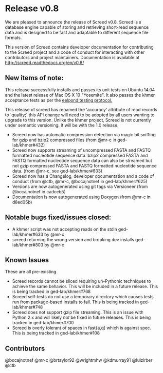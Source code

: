 
# Release v0.8

We are pleased to announce the release of Screed v0.8. Screed is a database
engine capable of storing and retrieving short-read sequence data and is
designed to be fast and adaptable to different sequence file formats.

This version of Screed contains developer documentation for contributing to the
Screed project and a code of conduct for interacting with other contributors
and project maintainers. Documentation is available at
http://screed.readthedocs.org/en/v0.8/

## New items of note:

This release successfully installs and passes its unit tests on
Ubuntu 14.04 and the latest release of Mac OS X 10 "Yosemite". It
also passes the khmer acceptance tests as per the [eelpond testing
protocol.](https://github.com/ged-lab/literate-resting/blob/master/kp/README.txt)

This release of screed has renamed the 'accuracy' attribute of read records to
'quality;' this API change will need to be adopted by all users wanting to
upgrade to this version. Unlike the khmer project, Screed is not currently
under semantic versioning. It will be with the 1.0 release.

 - Screed now has automatic compression detection via magic bit sniffing
 for gzip and bzip2 compressed files (from @mr-c in ged-lab/khmer#432)
 - Screed now supports streaming of uncompressed FASTA and FASTQ formatted
 nucleotide sequence data. bzip2 compressed FASTA and FASTQ formatted
 nucleotide sequence data can also be streamed but not gzip compressed
 FASTA and FASTQ formatted nucleotide sequence data. (from @mr-c, see
 ged-lab/khmer#633)
 - Screed now has a Changelog, developer documentation and a code of conduct
 (from @ctb, @mr-c, @bocajnotnef in ged-lab/khmer#625)
 - Versions are now autogenerated using git tags via Versioneer (from
 @bocajnotnef in cadceb5)
 - Documentation is now autogenerated using Doxygen (from @mr-c in d8ed05b)

## Notable bugs fixed/issues closed:
 - A khmer script was not accepting reads on the stdin ged-lab/khmer#633
 by @mr-c
 - screed returning the wrong version and breaking dev installs
 ged-lab/khmer#803 by @mr-c


## Known Issues

These are all pre-existing

 - Screed records cannot be sliced requiring un-Pythonic techniques to achieve
 the same behavior. This will be included in a future release. This is being
 tracked in ged-lab/khmer#768
 - Screed self-tests do not use a temporary directory which causes
 tests run from package-based installs to fail. This is being tracked in
 ged-lab/khmer#748
 - Screed does not support gzip file streaming. This is an issue with Python
 2.x and will likely *not* be fixed in future releases. This is being tracked
 in ged-lab/khmer#700
 - Screed is overly tolerant of spaces in fast{a,q} which is against spec. This
 is being tracked in ged-lab/khmer#108

## Contributors

@bocajnotnef @mr-c @brtaylor92 @wrightmhw @kdmurray91 @luizirber @ctb

